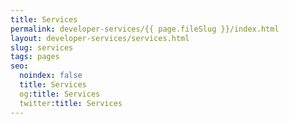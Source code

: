 ```yaml
---
title: Services
permalink: developer-services/{{ page.fileSlug }}/index.html
layout: developer-services/services.html
slug: services
tags: pages
seo:
  noindex: false
  title: Services
  og:title: Services
  twitter:title: Services
---
```



